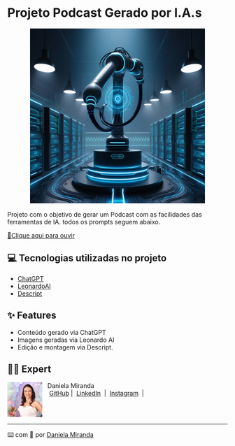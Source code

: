 # Projeto Podcast Gerado por I.A.s



<p align="center">
<img 
    src="IA_Industria.jpg"
    width="400"  
/>
</p>



Projeto com o objetivo de gerar um Podcast com as facilidades das ferramentas de IA. todos os prompts
seguem abaixo.

<a href="PostCad_Automatizao_Processos_com_IA_na_Industria.mp3" title="View PDF now"> 📕Clique aqui para ouvir</a>

## 💻 Tecnologias utilizadas no projeto

- [ChatGPT](https://chat.openai.com/) 
- [LeonardoAI](https://leonardo.ai/)
- [Descript](https://www.descript.com/)


## ✨ Features

- Conteúdo gerado via ChatGPT
- Imagens geradas via Leonardo AI
- Edição e montagem via Descript.


## 👨‍💻 Expert

<p>
    <img 
      align=left 
      margin=10 
      width=80 
      src="foto2.jpg"
    />
    <p>&nbsp&nbsp&nbspDaniela Miranda<br>
    &nbsp&nbsp&nbsp
    <a href="https://github.com/daniti-caixa">
    GitHub</a>&nbsp;|&nbsp;
    <a href="www.linkedin.com/daniela-miranda-6b6a64110">LinkedIn</a>
&nbsp;|&nbsp;
    <a href="https://www.instagram.com/danielarodriguesdemiranda/">
    Instagram</a>
&nbsp;|&nbsp;</p>
</p>
<br/><br/>
<p>

---

⌨️ com 💜 por [Daniela Miranda](https://github.com/daniti-caixa)
